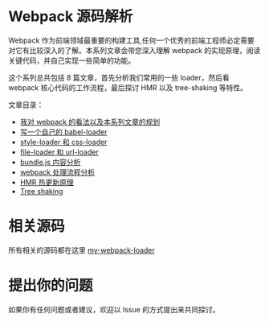 # Webpack 源码解析

Webpack 作为前端领域最重要的构建工具,任何一个优秀的前端工程师必定需要对它有比较深入的了解。本系列文章会带您深入理解 webpack 的实现原理，阅读关键代码，并自己实现一些简单的功能。

这个系列总共包括 8 篇文章，首先分析我们常用的一些 loader，然后看 webpack 核心代码的工作流程，最后探讨 HMR 以及 tree-shaking 等特性。

文章目录：

- [我对 webpack 的看法以及本系列文章的规划](./1-introduction.md)
- [写一个自己的 babel-loader](./2-babel-loader.md)
- [style-loader 和 css-loader](./3-style-loader-and-css-loader.md)
- [file-loader 和 url-loader](./4-file-loader-and-url-loader.md)
- [bundle.js 内容分析](./5-bundle.js.md)
- [webpack 处理流程分析](./6-process-pipe-line.md)
- [HMR 热更新原理](./7-hmr.md)
- [Tree shaking](./8-tree-shaking.md)

# 相关源码

所有相关的源码都在这里 [my-webpack-loader](https://github.com/zy19940510/my-webpack-loader)

# 提出你的问题

如果你有任何问题或者建议，欢迎以 Issue 的方式提出来共同探讨。
